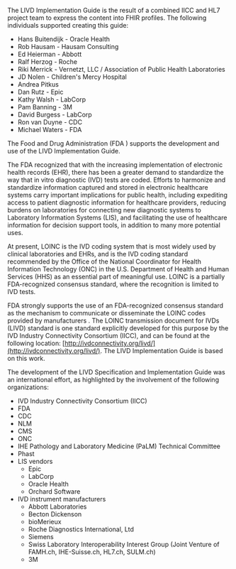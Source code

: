 The LIVD Implementation Guide is the result of a combined IICC and HL7 project team to express the content into FHIR profiles. The following individuals supported creating this guide:

* Hans Buitendijk - Oracle Health
* Rob Hausam - Hausam Consulting
* Ed Heierman - Abbott
* Ralf Herzog - Roche
* Riki Merrick - Vernetzt, LLC / Association of Public Health Laboratories
* JD Nolen - Children's Mercy Hospital
* Andrea Pitkus
* Dan Rutz - Epic
* Kathy Walsh - LabCorp
* Pam Banning - 3M
* David Burgess - LabCorp
* Ron van Duyne - CDC
* Michael Waters - FDA

The  Food and Drug Administration (FDA ) supports the development and use of the LIVD Implementation Guide.

The FDA recognized that with the increasing implementation of electronic health records (EHR), there has been a greater demand to standardize the way that in vitro diagnostic (IVD) tests are coded. Efforts to harmonize and standardize information captured and stored in electronic healthcare systems carry important implications for public health, including expediting access to patient diagnostic information for healthcare providers, reducing burdens on laboratories for connecting new diagnostic systems to Laboratory Information Systems (LIS), and facilitating the use of healthcare information for decision support tools, in addition to many more potential uses.

At present, LOINC is the IVD coding system that is most widely used by clinical laboratories and EHRs, and is the IVD coding standard recommended by the Office of the National Coordinator for Health Information Technology (ONC) in the U.S. Department of Health and Human Services (HHS) as an essential part of meaningful use. LOINC is a partially FDA-recognized consensus standard, where the recognition is limited to IVD tests.

FDA strongly supports the use of an FDA-recognized consensus standard as the mechanism to communicate or disseminate the LOINC codes provided by manufacturers . The LOINC transmission document for IVDs (LIVD) standard is one standard explicitly developed for this purpose by the IVD Industry Connectivity Consortium (IICC), and can be found at the following location: [http://ivdconnectivity.org/livd/](http://ivdconnectivity.org/livd/). The LIVD Implementation Guide is based on this work.

The development of the LIVD Specification and Implementation Guide was an international effort, as highlighted by the involvement of the following organizations:

* IVD Industry Connectivity Consortium (IICC)
* FDA
* CDC
* NLM
* CMS
* ONC
* IHE Pathology and Laboratory Medicine (PaLM) Technical Committee
* Phast
* LIS vendors
    * Epic
    * LabCorp
    * Oracle Health
    * Orchard Software
* IVD instrument manufacturers
    * Abbott Laboratories
    * Becton Dickenson
    * bioMerieux
    * Roche Diagnostics International, Ltd
    * Siemens
    * Swiss Laboratory Interoperability Interest Group (Joint Venture of FAMH.ch, IHE-Suisse.ch, HL7.ch, SULM.ch)
    * 3M
